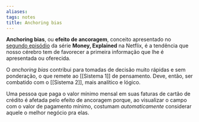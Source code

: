```yaml
---
aliases: 
tags: notes
title: Anchoring bias
---
```


**Anchoring bias**, ou **efeito de ancoragem**, conceito apresentado no [segundo episódio](https://trakt.tv/shows/money-explained/seasons/1/episodes/2) da série **Money, Explained** na Netflix, é a tendência que nosso cérebro tem de favorecer a primeira informação que lhe é apresentada ou oferecida.

O _anchoring bias_ contribui para tomadas de decisão muito rápidas e sem ponderação, o que remete ao [[Sistema 1]] de pensamento. Deve, então, ser combatido com o [[Sistema 2]], mais analítico e lógico.

Uma pessoa que paga o valor mínimo mensal em suas faturas de cartão de crédito é afetada pelo efeito de ancoragem porque, ao visualizar o campo com o valor de pagamento mínimo, costumam _automaticamente_ considerar aquele o melhor negócio pra elas.